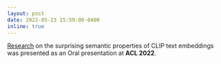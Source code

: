 ```yaml
---
layout: post
date: 2022-05-23 15:59:00-0400
inline: true
---
```


[Research](https://arxiv.org/pdf/2203.07511.pdf) on the surprising semantic properties of CLIP text embeddings was presented as an Oral presentation at **ACL 2022**.